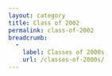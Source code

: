 ```yaml
---
layout: category
title: Class of 2002
permalink: class-of-2002
breadcrumb:
  -
    label: Classes of 2000s
    url: /classes-of-2000s/
---
```

